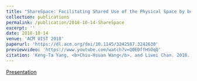 ```yaml
---
title: "ShareSpace: Facilitating Shared Use of the Physical Space by both VR Head-Mounted Display and External Users"
collection: publications
permalink: /publication/2018-10-14-ShareSpace
excerpt: ''
date: 2018-10-14
venue: 'ACM UIST 2018'
paperurl: 'https://dl.acm.org/doi/10.1145/3242587.3242630'
previewvideo: 'https://www.youtube.com/watch?v=Q0EDffHSOqQ'
citation: 'Keng-Ta Yang, <b>Chiu-Hsuan Wang</b>, and Liwei Chan. 2018. ShareSpace: Facilitating Shared Use of the Physical Space by both VR Head-Mounted Display and External Users. In Proceedings of the 31st Annual ACM Symposium on User Interface Software and Technology (UIST ’18). Association for Computing Machinery, New York, NY, USA, 499–509. '
---
```


[Presentation](https://www.youtube.com/watch?v=fmbMHZ2yPUE)